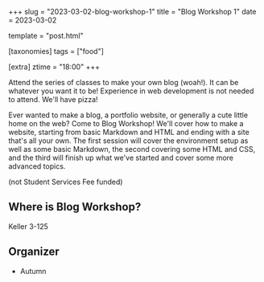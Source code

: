 +++
slug = "2023-03-02-blog-workshop-1"
title = "Blog Workshop 1"
date = 2023-03-02

template = "post.html"

[taxonomies]
tags = ["food"]

[extra]
ztime = "18:00"
+++

Attend the series of classes to make your own blog (woah!). It can be whatever you want it to be! Experience in web development is not needed to attend. We'll have pizza! 

<!-- more -->

Ever wanted to make a blog, a portfolio website, or generally a cute little home on the web? Come to Blog Workshop! We'll cover how to make a website, starting from basic Markdown and HTML and ending with a site that's all your own. The first session will cover the environment setup as well as some basic Markdown, the second covering some HTML and CSS, and the third will finish up what we've started and cover some more advanced topics.

(not Student Services Fee funded)

## Where is Blog Workshop?

Keller 3-125

## Organizer
* Autumn

